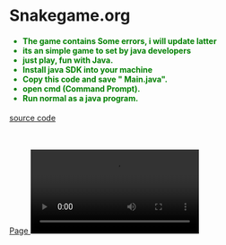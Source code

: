 
# Snakegame.org
<body>
<h4>
  <font family="Times New Roman" color="green">
  <ul color="green">
    <li> The game contains Some errors,  i will update latter</li>
    <li> its an simple game to set by java developers</li>
    <li> just play, fun with Java.</li>
    <li> Install java SDK into your machine</li>
    <li> Copy this code and save " Main.java".</li>
    <li> open cmd (Command Prompt).</li>
    <li> Run normal as a java program.</li>
  </ul>
</font>
</h4>
  <a href="snake.java"> source code </a>

  <br><br>
    <a href="https://github.com/Alan2k2/Snakegame.org/tree/main" > Page  </a>
<video src="https://github.com/Alan2k2/Snakegame.org/assets/140711697/d6eb5d0e-9291-423a-aedb-7df7bbb145a9" type="video/mp4">
</video>
</body>

